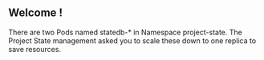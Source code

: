
<br>

## Welcome !
There are two Pods named statedb-* in Namespace project-state. The Project State management asked you to scale these down to one replica to save resources.